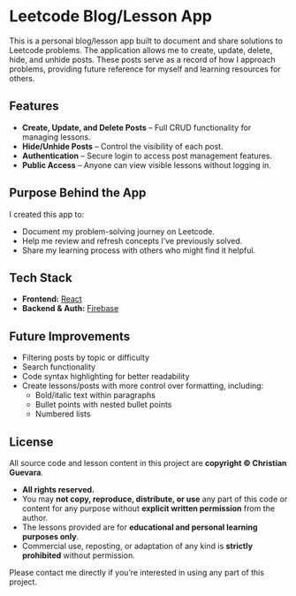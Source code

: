 # Leetcode Blog/Lesson App

This is a personal blog/lesson app built to document and share solutions to Leetcode problems. The application allows me to create, update, delete, hide, and unhide posts. These posts serve as a record of how I approach problems, providing future reference for myself and learning resources for others.

## Features

- **Create, Update, and Delete Posts** – Full CRUD functionality for managing lessons.
- **Hide/Unhide Posts** – Control the visibility of each post.
- **Authentication** – Secure login to access post management features.
- **Public Access** – Anyone can view visible lessons without logging in.

## Purpose Behind the App

I created this app to:
- Document my problem-solving journey on Leetcode.
- Help me review and refresh concepts I’ve previously solved.
- Share my learning process with others who might find it helpful.

## Tech Stack

- **Frontend:** [React](https://reactjs.org/)
- **Backend & Auth:** [Firebase](https://firebase.google.com/)

## Future Improvements
- Filtering posts by topic or difficulty  
- Search functionality
- Code syntax highlighting for better readability
- Create lessons/posts with more control over formatting, including:
  - Bold/italic text within paragraphs
  - Bullet points with nested bullet points
  - Numbered lists

## License

All source code and lesson content in this project are **copyright © Christian Guevara**.

- **All rights reserved.**
- You may **not copy, reproduce, distribute, or use** any part of this code or content for any purpose without **explicit written permission** from the author.
- The lessons provided are for **educational and personal learning purposes only**.
- Commercial use, reposting, or adaptation of any kind is **strictly prohibited** without permission.

Please contact me directly if you’re interested in using any part of this project.
